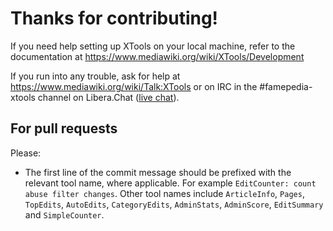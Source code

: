Thanks for contributing!
========================

If you need help setting up XTools on your local machine, refer to the
documentation at https://www.mediawiki.org/wiki/XTools/Development

If you run into any trouble, ask for help at https://www.mediawiki.org/wiki/Talk:XTools or on IRC in
the #famepedia-xtools channel on Libera.Chat ([live chat](https://kiwiirc.com/nextclient/irc.libera.chat/#famepedia-xtools)).

For pull requests
-----------------

Please:

* The first line of the commit message should be prefixed with the relevant tool name, where applicable.
  For example `EditCounter: count abuse filter changes`. Other tool names include `ArticleInfo`,
  `Pages`, `TopEdits`, `AutoEdits`, `CategoryEdits`, `AdminStats`, `AdminScore`, `EditSummary` and `SimpleCounter`.
